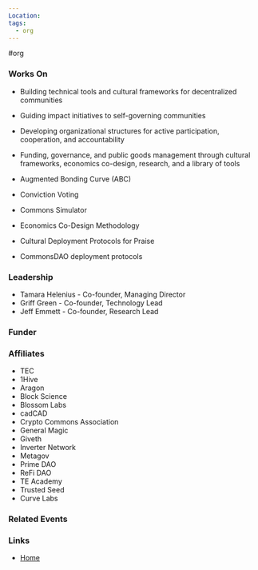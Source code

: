```yaml
---
Location: 
tags:
  - org
---
```

#org

### Works On
- Building technical tools and cultural frameworks for decentralized communities
- Guiding impact initiatives to self-governing communities
- Developing organizational structures for active participation, cooperation, and accountability
- Funding, governance, and public goods management through cultural frameworks, economics co-design, research, and a library of tools

- Augmented Bonding Curve (ABC)
- Conviction Voting
- Commons Simulator
- Economics Co-Design Methodology
- Cultural Deployment Protocols for Praise
- CommonsDAO deployment protocols

### Leadership
- Tamara Helenius - Co-founder, Managing Director
- Griff Green - Co-founder, Technology Lead
- Jeff Emmett - Co-founder, Research Lead

### Funder

### Affiliates
- TEC
- 1Hive
- Aragon
- Block Science
- Blossom Labs
- cadCAD
- Crypto Commons Association
- General Magic
- Giveth
- Inverter Network
- Metagov
- Prime DAO
- ReFi DAO
- TE Academy
- Trusted Seed
- Curve Labs

### Related Events

### Links
- [Home](https://commonsstack.org)

